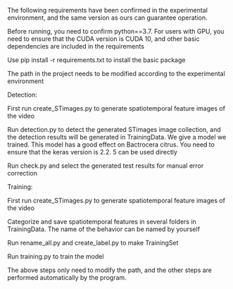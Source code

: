 The following requirements have been confirmed in the experimental environment, and the same version as ours can guarantee operation.

Before running, you need to confirm python==3.7. For users with GPU, you need to ensure that the CUDA version is CUDA 10, and other basic dependencies are included in the requirements

Use pip install -r requirements.txt to install the basic package

The path in the project needs to be modified according to the experimental environment

Detection:

First run create_STimages.py to generate spatiotemporal feature images of the video

Run detection.py to detect the generated STimages image collection, and the detection results will be generated in TrainingData. We give a model we trained. This model has a good effect on Bactrocera citrus. You need to ensure that the keras version is 2.2. 5 can be used directly

Run check.py and select the generated test results for manual error correction

Training:

First run create_STimages.py to generate spatiotemporal feature images of the video

Categorize and save spatiotemporal features in several folders in TrainingData. The name of the behavior can be named by yourself

Run rename_all.py and create_label.py to make TrainingSet

Run training.py to train the model

The above steps only need to modify the path, and the other steps are performed automatically by the program.


